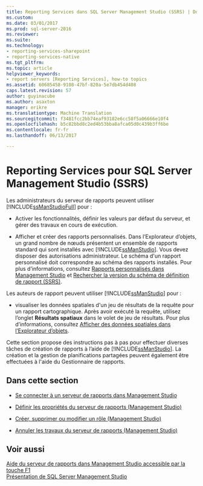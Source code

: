 ```yaml
---
title: Reporting Services dans SQL Server Management Studio (SSRS) | Documents Microsoft
ms.custom: 
ms.date: 03/01/2017
ms.prod: sql-server-2016
ms.reviewer: 
ms.suite: 
ms.technology:
- reporting-services-sharepoint
- reporting-services-native
ms.tgt_pltfrm: 
ms.topic: article
helpviewer_keywords:
- report servers [Reporting Services], how-to topics
ms.assetid: 60685458-9108-47bf-820a-5e7db454d408
caps.latest.revision: 57
author: guyinacube
ms.author: asaxton
manager: erikre
ms.translationtype: Machine Translation
ms.sourcegitcommit: f3481fcc2bb74eaf93182e6cc58f5a06666e10f4
ms.openlocfilehash: b5c82bbd8c2ed4b53bba8afca05d0c439b3ff6be
ms.contentlocale: fr-fr
ms.lasthandoff: 06/13/2017

---
```

# <a name="reporting-services-in-sql-server-management-studio-ssrs"></a>Reporting Services pour SQL Server Management Studio (SSRS)
  Les administrateurs du serveur de rapports peuvent utiliser [!INCLUDE[ssManStudioFull](../../includes/ssmanstudiofull-md.md)] pour :  
  
-   Activer les fonctionnalités, définir les valeurs par défaut du serveur, et gérer des travaux en cours de exécution.  
  
-   Afficher et créer des rapports personnalisés. Dans l’Explorateur d’objets, un grand nombre de nœuds présentent un ensemble de rapports standard qui sont installés avec [!INCLUDE[ssManStudio](../../includes/ssmanstudio-md.md)]. Vous devez disposer des autorisations administrateur. Le schéma d'un rapport personnalisé doit correspondre au schéma des rapports installés. Pour plus d’informations, consultez [Rapports personnalisés dans Management Studio](http://msdn.microsoft.com/library/1ba3f758-f39b-4f5f-91ca-516cedc78979) et [Rechercher la version du schéma de définition de rapport &#40;SSRS&#41;](../../reporting-services/reports/find-the-report-definition-schema-version-ssrs.md).  
  
 Les auteurs de rapport peuvent utiliser [!INCLUDE[ssManStudio](../../includes/ssmanstudio-md.md)] pour :  
  
-   visualiser les données spatiales d'un jeu de résultats de la requête pour un rapport cartographique. Après avoir exécuté la requête, utilisez l’onglet **Résultats spatiaux** dans le volet de jeu de résultats. Pour plus d’informations, consultez [Afficher des données spatiales dans l’Explorateur d’objets](../../relational-databases/scripting/view-spatial-data-in-object-explorer.md).  
  
 Cette section propose des instructions pas à pas pour effectuer diverses tâches de création de rapports à l’aide de [!INCLUDE[ssManStudio](../../includes/ssmanstudio-md.md)]. La création et la gestion de planifications partagées peuvent également être effectuées à l'aide du Gestionnaire de rapports.  
  
## <a name="in-this-section"></a>Dans cette section  
  
-   [Se connecter à un serveur de rapports dans Management Studio](../../reporting-services/tools/connect-to-a-report-server-in-management-studio.md)  
  
-   [Définir les propriétés du serveur de rapports &#40;Management Studio&#41;](../../reporting-services/tools/set-report-server-properties-management-studio.md)  
  
-   [Créer, supprimer ou modifier un rôle &#40;Management Studio&#41;](../../reporting-services/security/role-definitions-create-delete-or-modify.md)  
  
-   [Annuler les travaux du serveur de rapports &#40;Management Studio&#41;](../../reporting-services/tools/cancel-report-server-jobs-management-studio.md)  
  
## <a name="see-also"></a>Voir aussi  
 [Aide du serveur de rapports dans Management Studio accessible par la touche F1](../../reporting-services/tools/report-server-in-management-studio-f1-help.md)   
 [Présentation de SQL Server Management Studio](http://msdn.microsoft.com/library/f289e978-14ca-46ef-9e61-e1fe5fd593be)  
  
  
